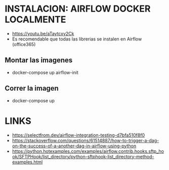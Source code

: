 # INSTALACION: AIRFLOW DOCKER LOCALMENTE

- https://youtu.be/aTaytcxy2Ck
- Es recomendable que todas las librerias se instalen en Airflow (office365)

## Montar las imagenes

- docker-compose up airflow-init

## Correr la imagen

- docker-compose up

# LINKS

- https://selectfrom.dev/airflow-integration-testing-d7bfa510f8f0
- https://stackoverflow.com/questions/61514887/how-to-trigger-a-dag-on-the-success-of-a-another-dag-in-airflow-using-python
- https://python.hotexamples.com/examples/airflow.contrib.hooks.sftp_hook/SFTPHook/list_directory/python-sftphook-list_directory-method-examples.html
